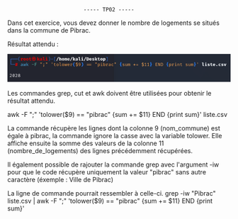 							----- TP02 -----

Dans cet exercice, vous devez donner le nombre de logements se situés dans la commune de Pibrac.















Résultat attendu : 

![Résultat](https://github.com/FlorentIZO/FORENSIC_TP_IZORCHE_FLORENT/blob/main/TP02/IMG/TP02.PNG "Résultat")

Les commandes grep, cut et awk doivent être utilisées pour obtenir le résultat attendu.

awk -F ";" 'tolower($9) == "pibrac" {sum += $11} END {print sum}' liste.csv

La commande récupère les lignes dont la colonne 9 (nom_commune) est égale à pibrac, la commande ignore la casse avec la variable tolower.
Elle affiche ensuite la somme des valeurs de la colonne 11 (nombre_de_logements) des lignes précédemment récupérées.

Il également possible de rajouter la commande grep avec l'argument -iw pour que le code récupère uniquement la valeur "pibrac" sans autre caractère (éxemple : Ville de Pibrac)

La ligne de commande pourrait ressembler à celle-ci.
grep -iw "Pibrac" liste.csv | awk -F ";" 'tolower($9) == "pibrac" {sum += $11} END {print sum}' 
